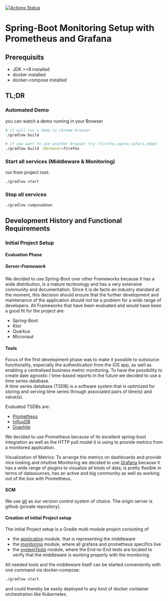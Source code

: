 [![Actions Status](https://github.com/christian-draeger/prometheus-with-grafana-example/workflows/Continious%20Integration/badge.svg)](https://github.com/christian-draeger/prometheus-with-grafana-example/actions?query=workflow%3A"Continious+Integration")

Spring-Boot Monitoring Setup with Prometheus and Grafana
========================================================

## Prerequisits

* JDK >=8 installed
* docker installed
* docker-compose installed

## TL;DR

### Automated Demo
you can watch a demo running in your Browser
```bash
# it will run a demo in chrome browser
./gradlew build

# if you want to use another browser try (firefox,opera,safari,edge)
./gradlew build -Dbrowser=firefox
```

### Start all services (Middleware & Monitoring)
run from project root:

```bash
./gradlew start
```

### Stop all services
```bash
./gradlew composeDown
```

## Development History and Functional Requirements
### Initial Project Setup

#### Evaluation Phase
##### Server-Framework
We decided to use Spring-Boot over other Frameworks because it has a wide distribution, is a mature technology and has a very extensive community and documentation. Since it is de facto an industry standard at the moment, this decision should ensure that the further development and maintenance of the application should not be a problem for a wide range of developers.
All Frameworks that have been evaluated and would have been a good fit for the project are:
* Spring-Boot
* Ktor
* Quarkus
* Micronaut

#### Tools
Focus of the first development phase was to make it possible to outsource functionality, especially the authentication from the iOS app, as well as enabling a centralised business metric monitoring.
To have the possibility to create date agnostic / time-based reports in the future we decided to use a time series database.  
A time series database (TSDB) is a software system that is optimized for storing and serving time series through associated pairs of time(s) and value(s).

Evaluated TSDBs are:
* [Prometheus](https://en.wikipedia.org/wiki/Prometheus_(software))
* [InfluxDB](https://en.wikipedia.org/wiki/InfluxDB)
* [Graphite](https://en.wikipedia.org/wiki/Graphite_(software))

We decided to use Prometheus because of its excellent spring-boot integration as well as the HTTP pull model it is using to provide metrics from a monitored application.

Visualization of Metrics:
To arrange the metrics on dashboards and provide nice looking and intuitive Monitoring we decided to use [Grafana](https://grafana.com/) because it has a wide range of plugins to visualize all kinds of data, is pretty flexible in terms of datasources, has an active and big community as well as working out of the box with Prometheus. 

#### SCM
We use [git](https://git-scm.com/) as our version control system of choice. The origin server is github (private repository).

#### Creation of initial Project setup
The initial Project setup is a Gradle multi module project consisting of
* the [application](./application/README.md) module, that is representing the middleware
* the [monitoring](./monitoring/README.md) module, where all grafana and prometheus specifics live 
* the [systemTests](./systemTests/README.md) module, where the End-to-End tests are located to verify that the middleware is working properly with the monitoring

All needed tools and the middleware itself can be started conveniently with one command via docker-compose:
```bash
./gradlew start
```
and could thereby be easily deployed to any kind of docker container orchestration like Kubernetes.


